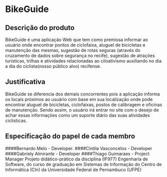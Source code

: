 # BikeGuide
## Descrição do produto

BikeGuide é uma aplicação Web que tem como premissa informar ao usuário onde encontrar pontos de ciclofaixa, aluguel de bicicletas e
manutenção das mesmas, sugestão de rotas seguras (através do cruzamento de dados sobre segurança no recife), sugestão de atrações turísticas, trilhas e atividades relacionadas ao ciloativismo auxiliando no dia a dia do ciclista(nosso público alvo) recifense.

## Justificativa

BikeGuide se diferencia dos demais concorrentes pois a aplicação informa os locais próximos ao usuário com base em sua localização onde
pode encontrar aluguel de bicicletas, ciclofaixas, postos de calibragem e oficinas de manutenção. Sendo assim, o usuário irá entrar no
site com o desejo de achar essas informações como um suporte diário das suas atividades ciclisticas.

## Especificação do papel de cada membro

####Bernardo Melo - Developer. ####Cintila Vasconcelos - Developer ####Gabriely Almirante - Developer ####Thiago Guimaraes - Project
Manager
Projeto didático-prático da disciplina (IF977) Engenharia de Software, do curso de graduação em Sistemas de Informação do Centro de Informática (CIn) da Universidade Federal de Pernambuco (UFPE)
